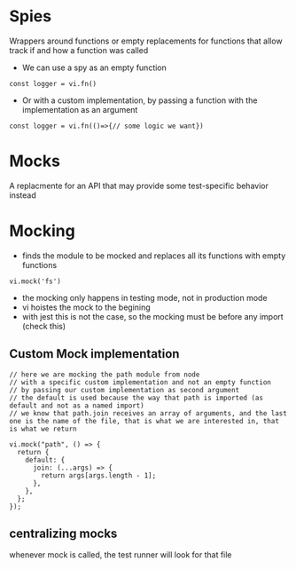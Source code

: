 # Spies

Wrappers around functions or empty replacements for functions that allow track if and how a function was called

- We can use a spy as an empty function

```
const logger = vi.fn()
```

- Or with a custom implementation, by passing a function with the implementation as an argument

```
const logger = vi.fn(()=>{// some logic we want})
```

# Mocks

A replacmente for an API that may provide some test-specific behavior instead

# Mocking

- finds the module to be mocked and replaces all its functions with empty functions

```
vi.mock('fs')
```

- the mocking only happens in testing mode, not in production mode
- vi hoistes the mock to the begining
- with jest this is not the case, so the mocking must be before any import (check this)

## Custom Mock implementation

```
// here we are mocking the path module from node
// with a specific custom implementation and not an empty function
// by passing our custom implementation as second argument
// the default is used because the way that path is imported (as default and not as a named import)
// we know that path.join receives an array of arguments, and the last one is the name of the file, that is what we are interested in, that is what we return

vi.mock("path", () => {
  return {
    default: {
      join: (...args) => {
        return args[args.length - 1];
      },
    },
  };
});
```

## centralizing **mocks**

whenever mock is called, the test runner will look for that file
